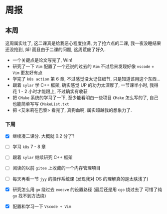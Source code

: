 # 周报

## 本周

这周属实吐了, 这二课真是给我恶心程度拉满, 为了抢六点的二课, 我一夜没睡结果还没抢到, 焯! 而且由于二课的问题, 这周荒废了好久.

- 一个关键点是论文写完了, Win!
- 研究了一下 `Vim` 配置了一个还说的过去的 `Vim` 不过后来发现好像 `vscode` + `Vim` 更友好有点
- 学完了 `k8s action` 第 6 章, 不过感觉没太记住细节, 只是知道该用这个东西...
- 跟着 `sylar` 学 C++ 框架, 确实感觉 UP 的功力太深厚了, 一节课半小时, 我得花 1 - 2 小时才能跟上, 不过确实有收获
- 把 `CMake` 系统的学习了一下, 至少能看明白一些项目 `CMake` 怎么写的了, 自己也能简单写写 `CMakeList.txt`
- 把 <艾米莉在巴黎> 看完了, 真狗血啊, 属实超越我的想象力了.

### 下周

- [x] 继续凑二课分. 大概就 0.2 分了?
- [ ] 学习 `k8s` 7 - 8 章
- [ ] 跟着 `sylar` 继续研究 C++ 框架
- [ ] 阅读的以前 `gitee` 上收藏的一个内存管理项目
- [ ] 每天再看一节 `jyy` 的操作系统课 (发现我对 OS 的理解真的是太肤浅了)
- [x] 研究怎么用 `go` 绕过去 `execve` 的设置路径 (最后还是用 `cgo` 绕过去了 可惜了纯 `go` 找不到方法绕)
- [x] 配置和学习一下 `Vscode + Vim`


